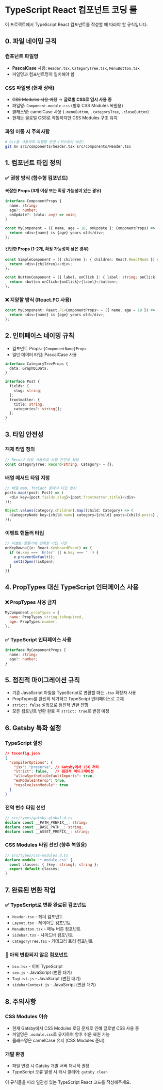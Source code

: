 # TypeScript React 컴포넌트 코딩 룰

이 프로젝트에서 TypeScript React 컴포넌트를 작성할 때 따라야 할 규칙입니다.

## 0. 파일 네이밍 규칙

### 컴포넌트 파일명
- **PascalCase** 사용: `Header.tsx`, `CategoryTree.tsx`, `MenuButton.tsx`
- 파일명과 컴포넌트명이 일치해야 함

### CSS 파일명 (현재 상태)
- ~~CSS Modules 사용 예정~~ → **글로벌 CSS로 임시 사용 중**
- 파일명: `Component.module.css` (향후 CSS Modules 복원용)
- 클래스명: camelCase 사용 (`.menuButton`, `.categoryTree`, `.closeButton`)
- 현재는 글로벌 CSS로 작동하지만 CSS Modules 구조 유지

### 파일 이동 시 주의사항
```bash
# Git을 사용하여 파일명 변경 (히스토리 보존)
git mv src/components/header.tsx src/components/Header.tsx
```

## 1. 컴포넌트 타입 정의

### ✅ 권장 방식 (함수형 컴포넌트)

#### 복잡한 Props (3개 이상 또는 확장 가능성이 있는 경우)
```typescript
interface ComponentProps {
  name: string;
  age?: number;
  onUpdate?: (data: any) => void;
}

const MyComponent = ({ name, age = 18, onUpdate }: ComponentProps) => {
  return <div>{name} is {age} years old</div>;
};
```

#### 간단한 Props (1-2개, 확장 가능성이 낮은 경우)
```typescript
const SimpleComponent = ({ children }: { children: React.ReactNode }) => {
  return <div>{children}</div>;
};

const ButtonComponent = ({ label, onClick }: { label: string; onClick: () => void }) => {
  return <button onClick={onClick}>{label}</button>;
};
```

### ❌ 지양할 방식 (React.FC 사용)
```typescript
const MyComponent: React.FC<ComponentProps> = ({ name, age = 18 }) => {
  return <div>{name} is {age} years old</div>;
};
```

## 2. 인터페이스 네이밍 규칙

- 컴포넌트 Props: `{ComponentName}Props`
- 일반 데이터 타입: PascalCase 사용

```typescript
interface CategoryTreeProps {
  data: GraphQLData;
}

interface Post {
  fields: {
    slug: string;
  };
  frontmatter: {
    title: string;
    categories?: string[];
  };
}
```

## 3. 타입 안전성

### 객체 타입 정의
```typescript
// Record 타입 사용으로 타입 안전성 확보
const categoryTree: Record<string, Category> = {};
```

### 배열 메서드 타입 지정
```typescript
// 배열 map, forEach 등에서 타입 명시
posts.map((post: Post) => (
  <div key={post.fields.slug}>{post.frontmatter.title}</div>
));

Object.values(category.children).map((child: Category) => (
  <CategoryNode key={child.name} category={child} posts={child.posts} />
));
```

### 이벤트 핸들러 타입
```typescript
// 이벤트 핸들러에 정확한 타입 지정
onKeyDown={(e: React.KeyboardEvent) => {
  if (e.key === 'Enter' || e.key === ' ') {
    e.preventDefault();
    setIsOpen(!isOpen);
  }
}}
```

## 4. PropTypes 대신 TypeScript 인터페이스 사용

### ❌ PropTypes 사용 금지
```javascript
MyComponent.propTypes = {
  name: PropTypes.string.isRequired,
  age: PropTypes.number,
};
```

### ✅ TypeScript 인터페이스 사용
```typescript
interface MyComponentProps {
  name: string;
  age?: number;
}
```

## 5. 점진적 마이그레이션 규칙

- 기존 JavaScript 파일을 TypeScript로 변환할 때는 `.tsx` 확장자 사용
- PropTypes를 완전히 제거하고 TypeScript 인터페이스로 교체
- `strict: false` 설정으로 점진적 변환 진행
- 모든 컴포넌트 변환 완료 후 `strict: true`로 변경 예정

## 6. Gatsby 특화 설정

### TypeScript 설정
```json
// tsconfig.json
{
  "compilerOptions": {
    "jsx": "preserve", // Gatsby에서 JSX 처리
    "strict": false,   // 점진적 마이그레이션
    "allowSyntheticDefaultImports": true,
    "esModuleInterop": true,
    "resolveJsonModule": true
  }
}
```

### 전역 변수 타입 선언
```typescript
// src/types/gatsby-global.d.ts
declare const __PATH_PREFIX__: string;
declare const __BASE_PATH__: string;
declare const __ASSET_PREFIX__: string;
```

### CSS Modules 타입 선언 (향후 복원용)
```typescript
// src/types/css-modules.d.ts
declare module '*.module.css' {
  const classes: { [key: string]: string };
  export default classes;
}
```

## 7. 완료된 변환 작업

### ✅ TypeScript로 변환 완료된 컴포넌트
- `Header.tsx` - 헤더 컴포넌트
- `Layout.tsx` - 레이아웃 컴포넌트  
- `MenuButton.tsx` - 메뉴 버튼 컴포넌트
- `Sidebar.tsx` - 사이드바 컴포넌트
- `CategoryTree.tsx` - 카테고리 트리 컴포넌트

### 🔄 아직 변환되지 않은 컴포넌트
- `bio.tsx` - 이미 TypeScript
- `seo.js` - JavaScript (변환 대기)
- `TagList.js` - JavaScript (변환 대기)
- `sidebarContext.js` - JavaScript (변환 대기)

## 8. 주의사항

### CSS Modules 이슈
- 현재 Gatsby에서 CSS Modules 로딩 문제로 인해 글로벌 CSS 사용 중
- 파일명은 `.module.css`로 유지하여 향후 쉬운 복원 가능
- 클래스명은 camelCase 유지 (CSS Modules 준비)

### 개발 환경
- 파일 변경 시 Gatsby 개발 서버 재시작 권장
- TypeScript 오류 발생 시 캐시 클리어: `gatsby clean`

이 규칙들을 따라 일관성 있는 TypeScript React 코드를 작성해주세요.